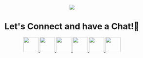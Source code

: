 <p align="center">
  <img src="https://capsule-render.vercel.app/api?type=waving&color=gradient&text=Hello!&height=100&section=header"/>
</p>

<h1 align="center">
  Let's Connect and have a Chat!💬
</h1>

<p align="center">
<a href="https://piyushmalhotra.netlify.app/">
  <img height="50" src="https://user-images.githubusercontent.com/46517096/166972883-f5f1d88c-0246-4374-88ac-ded0f2cf0699.png"/>
</a>
<a href="https://www.linkedin.com/in/thepiyushmalhotra/">
  <img height="50" src="https://user-images.githubusercontent.com/46517096/166973395-19676cd8-f8ec-4abf-83ff-da8243505b82.png"/>
</a>
<a href="https://thepiyushmalhotra.medium.com/">
  <img height="50" src="https://user-images.githubusercontent.com/46517096/166973962-d05d145a-b6a0-4643-bd3d-5ac845679367.png"/>
</a>
<a href="https://dev.to/thepiyushmalhotra">
  <img height="50" src="https://user-images.githubusercontent.com/46517096/166974096-7aeecad4-483e-4c85-983f-f4b37b3f794e.png"/>
</a>
<a href="https://twitter.com/Ipiyushmalhotra">
  <img height="50" src="https://user-images.githubusercontent.com/46517096/166974271-91dfa250-d70b-4cb9-8707-f1bda1b708c3.png"/>
</a>
<a href="https://www.instagram.com/thepiyushmalhotra/">
  <img height="50" src="https://user-images.githubusercontent.com/46517096/166974368-9798f39f-1f46-499c-b14e-81f0a3f83a06.png"/>
</a>
</p>
